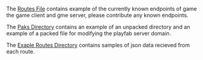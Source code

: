The [Routes File](routes.md) contains example of the currently known endpoints of game the game client and gme server, please contribute any known endpoints.

The [Paks Directory](Paks) contains an example of an unpacked directory and an example of a packed file for modifying the playfab server domain.

The [Exaple Routes Directory](exampleRouteData) contains samples of json data recieved from each route.
